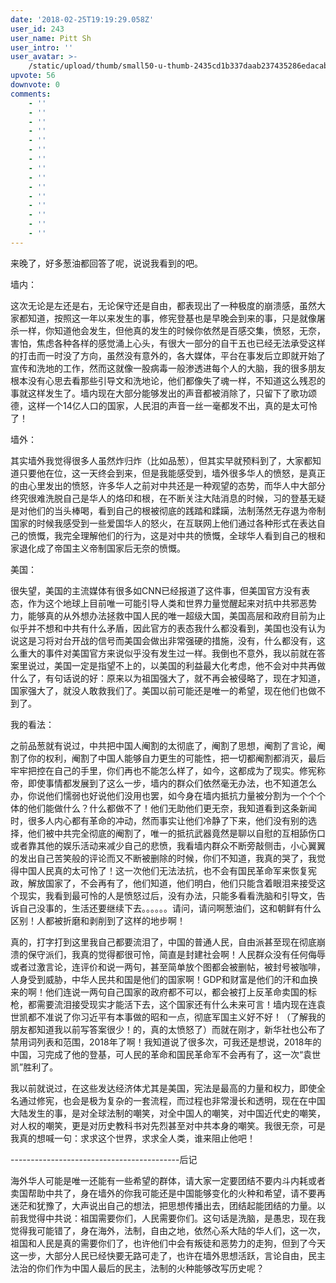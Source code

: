 ```yaml
---
date: '2018-02-25T19:19:29.058Z'
user_id: 243
user_name: Pitt Sh
user_intro: ''
user_avatar: >-
    /static/upload/thumb/small50-u-thumb-2435cd1b337daab237435286edacabec2ef4b40b18f.png
upvote: 56
downvote: 0
comments:
    - ''
    - ''
    - ''
    - ''
    - ''
    - ''
    - ''
    - ''
    - ''
    - ''
    - ''
    - ''
    - ''
    - ''
    - ''
---
```


来晚了，好多葱油都回答了呢，说说我看到的吧。

墙内：

这次无论是左还是右，无论保守还是自由，都表现出了一种极度的崩溃感，虽然大家都知道，按照这一年以来发生的事，修宪登基也是早晚会到来的事，只是就像屠杀一样，你知道他会发生，但他真的发生的时候你依然是百感交集，愤怒，无奈，害怕，焦虑各种各样的感觉涌上心头，有很大一部分的自干五也已经无法承受这样的打击而一时没了方向，虽然没有意外的，各大媒体，平台在事发后立即就开始了宣传和洗地的工作，然而这就像一股病毒一般渗透进每个人的大脑，我的很多朋友根本没有心思去看那些引导文和洗地论，他们都像失了魂一样，不知道这么残忍的事就这样发生了。墙内现在大部分能够发出的声音都被消除了，只留下了歌功颂德，这样一个14亿人口的国家，人民泪的声音一丝一毫都发不出，真的是太可怜了！

  

墙外：

其实墙外我觉得很多人虽然炸归炸（比如品葱），但其实早就预料到了，大家都知道只要他在位，这一天终会到来，但是我能感受到，墙外很多华人的愤怒，是真正的由心里发出的愤怒，许多华人之前对中共还是一种观望的态势，而华人中大部分终究很难洗脱自己是华人的烙印和根，在不断关注大陆消息的时候，习的登基无疑是对他们的当头棒喝，看到自己的根被彻底的践踏和蹂躏，法制荡然无存退为帝制国家的时候我感受到一些爱国华人的怒火，在互联网上他们通过各种形式在表达自己的愤慨，我完全理解他们的行为，这是对中共的愤慨，全球华人看到自己的根和家退化成了帝国主义帝制国家后无奈的愤慨。

美国：

很失望，美国的主流媒体有很多如CNN已经报道了这件事，但美国官方没有表态，作为这个地球上目前唯一可能引导人类和世界力量觉醒起来对抗中共邪恶势力，能够真的从外想办法拯救中国人民的唯一超级大国，美国高层和政府目前为止似乎并不想和中共有什么矛盾，因此官方的表态我什么都没看到，美国也没有认为说这是习将对台开战的信号而美国会做出非常强硬的措施，没有，什么都没有，这么重大的事件对美国官方来说似乎没有发生过一样。我倒也不意外，我以前就在答案里说过，美国一定是指望不上的，以美国的利益最大化考虑，他不会对中共再做什么了，有句话说的好：原来以为祖国强大了，就不再会被侵略了，现在才知道，国家强大了，就没人敢救我们了。美国以前可能还是唯一的希望，现在他们也做不到了。

  

我的看法：

之前品葱就有说过，中共把中国人阉割的太彻底了，阉割了思想，阉割了言论，阉割了你的权利，阉割了中国人能够自力更生的可能性，把一切都阉割都消灭，最后牢牢把控在自己的手里，你们再也不能怎么样了，如今，这都成为了现实。修宪称帝，即使事情都发展到了这么一步，墙内的群众们依然毫无办法，也不知道怎么办，你说他们懦弱也好说他们没用也罢，如今身在墙内抵抗力量被分割为一个个个体的他们能做什么？什么都做不了！他们无助他们更无奈，我知道看到这条新闻时，很多人内心都有革命的冲动，然而事实让他们冷静了下来，他们没有别的选择，他们被中共完全彻底的阉割了，唯一的抵抗武器竟然是聊以自慰的互相舔伤口或者靠其他的娱乐活动来减少自己的悲愤，我看墙内群众不断旁敲侧击，小心翼翼的发出自己苦笑般的评论而又不断被删除的时候，你们不知道，我真的哭了，我觉得中国人民真的太可怜了！这一次他们无法法抗，也不会有国民革命军来恢复宪政，解放国家了，不会再有了，他们知道，他们明白，他们只能含着眼泪来接受这个现实，我看到最可怜的人是愤怒过后，没有办法，只能多看看洗脑和引导文，告诉自己没事的，生活还要继续下去。。。。。。请问，请问啊葱油们，这和朝鲜有什么区别！人都被折磨和剥削到了这样的地步啊！

  

真的，打字打到这里我自己都要流泪了，中国的普通人民，自由派甚至现在彻底崩溃的保守派们，我真的觉得都很可怜，简直是封建社会啊！人民群众没有任何侮辱或者过激言论，连评价和说一两句，甚至简单放个图都会被删帖，被封号被咖啡，人身受到威胁，中华人民共和国是他们的国家啊！GDP和财富是他们的汗和血换来的啊！他们连说一两句自己国家的政府都不可以，都会被打上反革命卖国的标枪，都需要流泪接受现实才能活下去，这个国家还有什么未来可言！墙内现在连袁世凯都不准说了你习近平有本事做的昭和一点，彻底军国主义好不好！（了解我的朋友都知道我以前写答案很少！的，真的太愤怒了）而就在刚才，新华社也公布了禁用词列表和范围，2018年了啊！我知道说了很多次，可我还是想说，2018年的中国，习完成了他的登基，可人民的革命和国民革命军不会再有了，这一次“袁世凯”胜利了。

  

我以前就说过，在这些发达经济体尤其是美国，宪法是最高的力量和权力，即使全名通过修宪，也会是极为复杂的一套流程，而过程也非常漫长和透明，现在在中国大陆发生的事，是对全球法制的嘲笑，对全中国人的嘲笑，对中国近代史的嘲笑，对人权的嘲笑，更是对历史教科书对先烈甚至对中共本身的嘲笑。我很无奈，可是我真的想喊一句：求求这个世界，求求全人类，谁来阻止他吧！

  

\------------------------------------------后记

  

海外华人可能是唯一还能有一些希望的群体，请大家一定要团结不要内斗内耗或者卖国帮助中共了，身在墙外的你我可能还是中国能够变化的火种和希望，请不要再迷茫和犹豫了，大声说出自己的想法，把思想传播出去，团结起能团结的力量。以前我觉得中共说：祖国需要你们，人民需要你们。这句话是洗脑，是愚忠，现在我觉得我可能错了，身在海外，法制，自由之地，依然心系大陆的华人们，这一次，祖国和人民是真的需要你们了，也许他们中会有叛徒和恶势力的走狗，但到了今天这一步，大部分人民已经快要无路可走了，也许在墙外思想活跃，言论自由，民主法治的你们作为中国人最后的民主，法制的火种能够改写历史呢？
